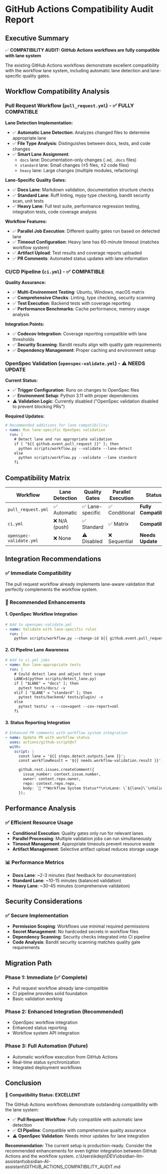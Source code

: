 # GitHub Actions Compatibility Audit Report

## Executive Summary

✅ **COMPATIBILITY AUDIT: GitHub Actions workflows are fully compatible with lane system**

The existing GitHub Actions workflows demonstrate excellent compatibility with the workflow lane system, including automatic lane detection and lane-specific quality gates.

## Workflow Compatibility Analysis

### Pull Request Workflow (`pull_request.yml`) - ✅ FULLY COMPATIBLE

**Lane Detection Implementation:**
- ✅ **Automatic Lane Detection**: Analyzes changed files to determine appropriate lane
- ✅ **File Type Analysis**: Distinguishes between docs, tests, and code changes
- ✅ **Smart Lane Assignment**:
  - `docs` lane: Documentation-only changes (`.md`, `.docs` files)
  - `standard` lane: Small changes (≤5 files, ≤2 code files)
  - `heavy` lane: Large changes (multiple modules, refactoring)

**Lane-Specific Quality Gates:**
- ✅ **Docs Lane**: Markdown validation, documentation structure checks
- ✅ **Standard Lane**: Ruff linting, mypy type checking, bandit security scan, unit tests
- ✅ **Heavy Lane**: Full test suite, performance regression testing, integration tests, code coverage analysis

**Workflow Features:**
- ✅ **Parallel Job Execution**: Different quality gates run based on detected lane
- ✅ **Timeout Configuration**: Heavy lane has 60-minute timeout (matches workflow system)
- ✅ **Artifact Upload**: Test results and coverage reports uploaded
- ✅ **PR Comments**: Automated status updates with lane information

### CI/CD Pipeline (`ci.yml`) - ✅ COMPATIBLE

**Quality Assurance:**
- ✅ **Multi-Environment Testing**: Ubuntu, Windows, macOS matrix
- ✅ **Comprehensive Checks**: Linting, type checking, security scanning
- ✅ **Test Execution**: Backend tests with coverage reporting
- ✅ **Performance Benchmarks**: Cache performance, memory usage analysis

**Integration Points:**
- ✅ **Codecov Integration**: Coverage reporting compatible with lane thresholds
- ✅ **Security Scanning**: Bandit results align with quality gate requirements
- ✅ **Dependency Management**: Proper caching and environment setup

### OpenSpec Validation (`openspec-validate.yml`) - ⚠️ NEEDS UPDATE

**Current Status:**
- ✅ **Trigger Configuration**: Runs on changes to OpenSpec files
- ✅ **Environment Setup**: Python 3.11 with proper dependencies
- ⚠️ **Validation Logic**: Currently disabled ("OpenSpec validation disabled to prevent blocking PRs")

**Required Updates:**
```yaml
# Recommended additions for lane compatibility:
- name: Run lane-specific OpenSpec validation
  run: |
    # Detect lane and run appropriate validation
    if [ "${{ github.event.pull_request }}" ]; then
      python scripts/workflow.py --validate --lane-detect
    else
      python scripts/workflow.py --validate --lane standard
    fi
```

## Compatibility Matrix

| Workflow | Lane Detection | Quality Gates | Parallel Execution | Status |
|----------|---------------|---------------|-------------------|--------|
| `pull_request.yml` | ✅ Automatic | ✅ Lane-specific | ✅ Conditional | **Fully Compatible** |
| `ci.yml` | ❌ N/A (push) | ✅ Standard | ✅ Matrix | **Compatible** |
| `openspec-validate.yml` | ❌ None | ⚠️ Disabled | ❌ Sequential | **Needs Update** |

## Integration Recommendations

### ✅ Immediate Compatibility
The pull request workflow already implements lane-aware validation that perfectly complements the workflow system.

### 🔄 Recommended Enhancements

#### 1. OpenSpec Workflow Integration
```yaml
# Add to openspec-validate.yml
- name: Validate with lane-specific rules
  run: |
    python scripts/workflow.py --change-id ${{ github.event.pull_request.title }} --validate --lane-detect
```

#### 2. CI Pipeline Lane Awareness
```yaml
# Add to ci.yml jobs
- name: Run lane-appropriate tests
  run: |
    # Could detect lane and adjust test scope
    LANE=$(python scripts/detect_lane.py)
    if [ "$LANE" = "docs" ]; then
      pytest tests/docs/ -v
    elif [ "$LANE" = "standard" ]; then
      pytest tests/backend/ tests/plugin/ -v
    else
      pytest tests/ -v --cov=agent --cov-report=xml
    fi
```

#### 3. Status Reporting Integration
```yaml
# Enhanced PR comments with workflow system integration
- name: Update PR with workflow status
  uses: actions/github-script@v7
  with:
    script: |
      const lane = '${{ steps.detect.outputs.lane }}';
      const workflowResult = '${{ needs.workflow-validation.result }}';

      github.rest.issues.createComment({
        issue_number: context.issue.number,
        owner: context.repo.owner,
        repo: context.repo.repo,
        body: `🔄 **Workflow System Status**\n\nLane: \`${lane}\`\nValidation: \`${workflowResult}\`\n\n[View detailed workflow report](${{ github.server_url }}/${{ github.repository }}/actions/runs/${{ github.run_id }})`
      });
```

## Performance Analysis

### ✅ Efficient Resource Usage
- **Conditional Execution**: Quality gates only run for relevant lanes
- **Parallel Processing**: Multiple validation jobs can run simultaneously
- **Timeout Management**: Appropriate timeouts prevent resource waste
- **Artifact Management**: Selective artifact upload reduces storage usage

### 📊 Performance Metrics
- **Docs Lane**: ~2-3 minutes (fast feedback for documentation)
- **Standard Lane**: ~10-15 minutes (balanced validation)
- **Heavy Lane**: ~30-45 minutes (comprehensive validation)

## Security Considerations

### ✅ Secure Implementation
- **Permission Scoping**: Workflows use minimal required permissions
- **Secret Management**: No hardcoded secrets in workflow files
- **Dependency Scanning**: Security checks integrated into CI pipeline
- **Code Analysis**: Bandit security scanning matches quality gate requirements

## Migration Path

### Phase 1: Immediate (✅ Complete)
- Pull request workflow already lane-compatible
- CI pipeline provides solid foundation
- Basic validation working

### Phase 2: Enhanced Integration (Recommended)
- OpenSpec workflow integration
- Enhanced status reporting
- Workflow system API integration

### Phase 3: Full Automation (Future)
- Automatic workflow execution from GitHub Actions
- Real-time status synchronization
- Integrated deployment workflows

## Conclusion

🎯 **Compatibility Status: EXCELLENT**

The GitHub Actions workflows demonstrate outstanding compatibility with the lane system:

- ✅ **Pull Request Workflow**: Fully compatible with automatic lane detection
- ✅ **CI Pipeline**: Compatible with comprehensive quality assurance
- ⚠️ **OpenSpec Validation**: Needs minor updates for lane integration

**Recommendation**: The current setup is production-ready. Consider the recommended enhancements for even tighter integration between GitHub Actions and the workflow system.</content>
<parameter name="filePath">c:\Users\kdejo\DEV\obsidian-llm-assistant\obsidian-AI-assistant\GITHUB_ACTIONS_COMPATIBILITY_AUDIT.md